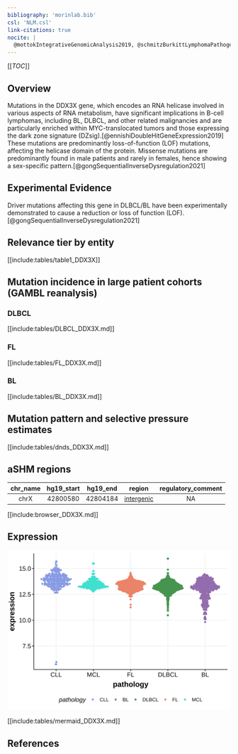 ```yaml
---
bibliography: 'morinlab.bib'
csl: 'NLM.csl'
link-citations: true
nocite: |
  @mottokIntegrativeGenomicAnalysis2019, @schmitzBurkittLymphomaPathogenesis2012, @reddyGeneticFunctionalDrivers2017, @schmitzGeneticsPathogenesisDiffuse2018, @arthurGenomewideDiscoverySomatic2018
---
```

[[_TOC_]]

## Overview
Mutations in the DDX3X gene, which encodes an RNA helicase involved in various aspects of RNA metabolism, have significant implications in B-cell lymphomas, including BL, DLBCL, and other related malignancies and are particularly enriched within MYC-translocated tumors and those expressing the dark zone signature (DZsig).[@ennishiDoubleHitGeneExpression2019] 
These mutations are predominantly loss-of-function (LOF) mutations, affecting the helicase domain of the protein. Missense mutations are predominantly found in male patients and rarely in females, hence showing a sex-specific pattern.[@gongSequentialInverseDysregulation2021]


## Experimental Evidence

Driver mutations affecting this gene in DLBCL/BL have been experimentally demonstrated to cause a reduction or loss of function (LOF).[@gongSequentialInverseDysregulation2021]

## Relevance tier by entity

[[include:tables/table1_DDX3X]]

## Mutation incidence in large patient cohorts (GAMBL reanalysis)

### DLBCL
[[include:tables/DLBCL_DDX3X.md]]

### FL
[[include:tables/FL_DDX3X.md]]

### BL
[[include:tables/BL_DDX3X.md]]

## Mutation pattern and selective pressure estimates

[[include:tables/dnds_DDX3X.md]]

## aSHM regions

|chr_name|hg19_start|hg19_end|region                                                                                          |regulatory_comment|
|:--------:|:----------:|:--------:|:------------------------------------------------------------------------------------------------:|:------------------:|
|chrX    |42800580  |42804184|[intergenic](https://genome.ucsc.edu/s/rdmorin/GAMBL%20hg19?position=chrX%3A42800580%2D42804184)|NA                |



[[include:browser_DDX3X.md]]

## Expression
![](images/gene_expression/DDX3X_by_pathology.svg)
<!-- ORIGIN: schmitzBurkittLymphomaPathogenesis2012 -->
<!-- DLBCL: schmitzGeneticsPathogenesisDiffuse2018a -->
<!-- BL: schmitzBurkittLymphomaPathogenesis2012 -->
<!-- BL: schmitzBurkittLymphomaPathogenesis2012 -->
<!-- PMBL: mottokIntegrativeGenomicAnalysis2019b -->

[[include:tables/mermaid_DDX3X.md]]

## References


